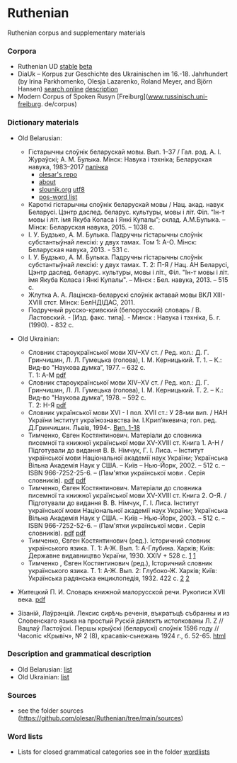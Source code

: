 # Ruthenian
Ruthenian corpus and supplementary materials  

### Corpora
* Ruthenian UD [stable](https://github.com/UniversalDependencies/UD_Old_East_Slavic-Ruthenian) [beta](https://github.com/UniversalDependencies/UD_Old_East_Slavic-Ruthenian/tree/dev)
* DiaUk – Korpus zur Geschichte des Ukrainischen im 16.-18. Jahrhundert (by Irina Parkhomenko, Olesja Lazarenko, Roland Meyer, and Björn Hansen) [search online](https://korpling.org/annis/diauk) [description](https://www.slawistik.hu-berlin.de/de/fachgebiete/westslawsw/forschung-wsw/prostory/diauk-korpus-zur-aelteren-geschichte-des-ukrainischen/view)  
* Modern Corpus of Spoken Rusyn [Freiburg](www.russinisch.uni-freiburg.
de/corpus)

### Dictionary materials 
* Old Belarusian:  
  * Гістарычны слоўнік беларускай мовы. Вып. 1–37 / Гал. рэд. А. І. Жураўскі; А. М. Булыка. Мінск: Навука і тэхніка; Беларуская навука, 1983–2017 [палічка](https://knihi.com/none/Histarycny_slounik_bielaruskaj_movy_zip.html)  
    * [olesar's repo](https://github.com/olesar/dict/tree/gh-pages/be-hsbm)  
    * [about](https://github.com/olesar/dict/blob/gh-pages/be-hsbm/misc/README.md)  
    * [slounik.org](https://slounik.org/data/hsbm.txt) [utf8](https://github.com/olesar/dict/blob/gh-pages/be-hsbm/hsbm.txt)  
    * [pos-word list](https://raw.githubusercontent.com/olesar/dict/gh-pages/be-hsbm/hsbm_POS_prostomov.txt)  
  * Кароткі гістарычны слоўнік беларускай мовы / Нац. акад. навук Беларусі. Цэнтр даслед. беларус. культуры, мовы і літ. Філ. “Ін-т мовы і літ. імя Якуба Коласа і Янкі Купалы”; склад. А.М.Булыка. – Мінск: Беларуская навука, 2015. – 1038 с.  
  * І. У. Будзько, А. М. Булыка. Падручны гістарычны слоўнік субстантыўнай лексікі: у двух тамах. Том 1: А-О. Мінск: Беларуская навука, 2013. - 531 с.  
  * І. У. Будзько, А. М. Булыка. Падручны гістарычны слоўнік субстантыўнай лексікі: у двух тамах. Т. 2: П-Я / Нац. АН Беларусi, Цэнтр даслед. беларус. культуры, мовы і літ., Філ. "Ін-т мовы і літ. імя Якуба Коласа і Янкі Купалы". – Мінск : Бел. навука, 2013. – 515 с.
  *  Жлутка А. А. Лацінска-беларускі слоўнік актавай мовы ВКЛ XIII-XVIII стст. Мінск: БелНДІДАС, 2011.
  *  Подручный русско-кривский (белорусский) словарь / В. Ластовский. - [Изд. факс. типа]. - Минск : Навука i тэхнiка, Б. г. (1990). - 832 с.  
   
* Old Ukrainian:  
  * Словник староукраїнської мови XIV–XV ст. / Ред. кол.: Д. Г. Гринчишин, Л. Л. Гумецька (голова), І. М. Керницький. Т. 1. – К.: Вид-во "Наукова думка”, 1977. – 632 с.  
Т. 1: А-М <a href="http://history.org.ua/LiberUA/e_dzherela_slovnyk_1977/e_dzherela_slovnyk_1977.pdf#page=56">pdf</a>
  * Словник староукраїнської мови XIV–XV ст. / Ред. кол.: Д. Г. Гринчишин, Л. Л. Гумецька (голова), І. М. Керницький. Т. 2. – К.: Вид-во "Наукова думка”, 1978. – 592 с.  
Т. 2: Н-Я <a href="http://history.org.ua/LiberUA/e_dzherela_slovnyk_1978/e_dzherela_slovnyk_1978.pdf#page=4">pdf</a>  
  * Словник української мови XVI - I пол. XVII ст.: У 28-ми вип. / НАН України Інститут українознавства ім. І.Крип’якевича; гол. ред. Д.Гринчишин. Львів, 1994-.
[Вип. 1-18](https://disk.yandex.ru/d/5LBuKM8rAmIj6w)  
  * Тимченко, Євген Костянтинович. Матеріали до словника писемної та книжної української мови XV-XVIII ст. Книга 1. А-Н / Підготували до видання В. В. Німчук, Г. I. Лиса. – Інститут української мови Національної академії наук України; Українська Вільна Академія Наук у США. – Київ – Нью-Йорк, 2002. – 512 с. – ISBN 966-7252-25-6. – (Пам'ятки української мови . Серія словників).
[pdf](https://shron3.chtyvo.org.ua/Tymchenko_Yevhen/Materialy_do_slovnyka_pysemnoi_ta_knyzhnoi_ukrainskoi_movy_XV__XVIII_st_Knyha_1.pdf) [pdf](https://archive.org/details/kniga1)  
  * Тимченко, Євген Костянтинович. Матеріали до словника писемної та книжної української мови XV-XVIII ст. Книга 2. О-Я. / Підготували до видання В. В. Німчук, Г. I. Лиса. Інститут української мови Національної академії наук України; Українська Вільна Академія Наук у США. – Київ – Нью-Йорк, 2003. – 512 с. – ISBN 966-7252-52-6. – (Пам'ятки української мови . Серія словників). [pdf](https://shron3.chtyvo.org.ua/Tymchenko_Yevhen/Materialy_do_slovnyka_pysemnoi_ta_knyzhnoi_ukrainskoi_movy_XV__XVIII_st_Knyha_2.pdf) [pdf](https://archive.org/details/kniga2)
  * Тимченко, Євген Костянтинович (ред.). Історичний словник українського язика. Т. 1: А-Ж. Вып. 1: А-Глубина. Харків; Київ: Державне видавництво України, 1930. XXIV + 528 с. [1](https://disk.yandex.ru/i/OBY0bklbxBwjZQ) [1](http://docs.google.com/viewer?url=https%3A%2F%2Fshron3.chtyvo.org.ua%2FTymchenko_Yevhen%2FIstorychnyi_slovnyk_ukrainskoho_iazyka_Tom_1_Zoshyt_1_A-H.pdf)
  * Тимченко , Євген Костянтинович (ред.), Історичний словник українського язика. Т. 1: А-Ж. Вып. 2: Глубоко-Ж. Харків; Київ: Українська радянська енциклопедія, 1932. 422 с. [2](https://disk.yandex.ru/i/0riMtjRpKOHXiA) [2](http://docs.google.com/viewer?url=https%3A%2F%2Fshron3.chtyvo.org.ua%2FTymchenko_Yevhen%2FIstorychnyi_slovnyk_ukrainskoho_iazyka_Tom_1_Zoshyt_2_H-Zh.pdf)


* Житецкий П. И. Словарь книжной малорусской речи. Рукописи XVII века. [pdf](https://upload.wikimedia.org/wikipedia/commons/2/21/%D0%96%D0%B8%D1%82%D0%B5%D1%86%D0%BA%D0%B8%D0%B9_%D0%9F.%D0%98._%D0%A1%D0%BB%D0%BE%D0%B2%D0%B0%D1%80%D1%8C_%D0%BA%D0%BD%D0%B8%D0%B6%D0%BD%D0%BE%D0%B9_%D0%BC%D0%B0%D0%BB%D0%BE%D1%80%D1%83%D1%81%D1%81%D0%BA%D0%BE%D0%B9_%D1%80%D0%B5%D1%87%D0%B8._%D0%A0%D1%83%D0%BA%D0%BE%D0%BF%D0%B8%D1%81%D0%B8_XVII_%D0%B2%D0%B5%D0%BA%D0%B0._%281888%29.pdf)  

* Зізаній, Лаўрэнцій. Лексис сирѣчь реченія, въкратъцѣ събранны и из Словенскаго языка на простый Рускій діялектъ истолкованы Л. Ζ // Вацлаў Ластоўскі. Першы крыўскі (беларускі) слоўнік 1596 году // Часопіс «Крывіч», № 2 (8), красавік-сьнежань 1924 г., б. 52-65. [html](https://be.wikisource.org/wiki/%D0%9F%D0%B5%D1%80%D1%88%D1%8B_%D0%BA%D1%80%D1%8B%D1%9E%D1%81%D0%BA%D1%96_(%D0%B1%D0%B5%D0%BB%D0%B0%D1%80%D1%83%D1%81%D0%BA%D1%96)_%D1%81%D0%BB%D0%BE%D1%9E%D0%BD%D1%96%D0%BA_1596_%D0%B3%D0%BE%D0%B4%D1%83)  


### Description and grammatical description 
* Old Belarusian: [list](https://github.com/olesar/dict/blob/gh-pages/be-hsbm/misc/README.md)  
* Old Ukrainian: [list](https://github.com/olesar/dict/blob/gh-pages/be-hsbm/misc/README.md)  

### Sources  
* see the folder sources (https://github.com/olesar/Ruthenian/tree/main/sources)  

### Word lists
* Lists for closed grammatical categories see in the folder [wordlists](https://github.com/olesar/Ruthenian/tree/main/wordlists) 

